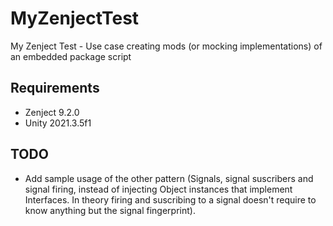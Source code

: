 # MyZenjectTest
My Zenject Test - Use case creating mods (or mocking implementations) of an embedded package script

## Requirements
- Zenject 9.2.0
- Unity 2021.3.5f1

## TODO

- Add sample usage of the other pattern (Signals, signal suscribers and signal firing, instead of injecting Object instances that implement Interfaces. In theory firing and suscribing to a signal doesn't require to know anything but the signal fingerprint).

